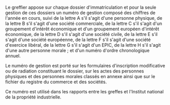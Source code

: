  Le greffier appose sur chaque dossier d'immatriculation et pour la seule gestion de ces dossiers un numéro de gestion composé des chiffres de l'année en cours, suivi de la lettre A s'il s'agit d'une personne physique, de la lettre B s'il s'agit d'une société commerciale, de la lettre C s'il s'agit d'un groupement d'intérêt économique et d'un groupement européen d'intérêt économique, de la lettre D s'il s'agit d'une société civile, de la lettre E s'il s'agit d'une société européenne, de la lettre F s'il s'agit d'une société d'exercice libéral, de la lettre G s'il s'agit d'un EPIC, de la lettre H s'il s'agit d'une autre personne morale ; et d'un numéro d'ordre chronologique annuel.


Le numéro de gestion est porté sur les formulaires d'inscription modificative ou de radiation constituant le dossier, sur les actes des personnes physiques et des personnes morales classés en annexe ainsi que sur le fichier du registre du commerce et des sociétés.


Ce numéro est utilisé dans les rapports entre les greffes et l'Institut national de la propriété industrielle.  



